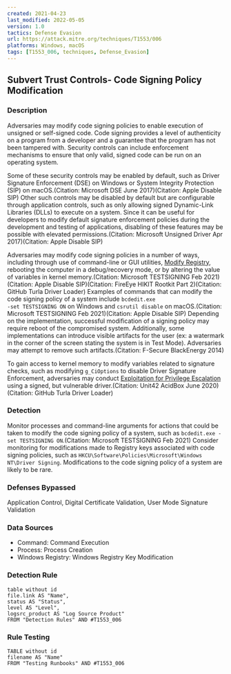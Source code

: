 ```yaml
---
created: 2021-04-23
last_modified: 2022-05-05
version: 1.0
tactics: Defense Evasion
url: https://attack.mitre.org/techniques/T1553/006
platforms: Windows, macOS
tags: [T1553_006, techniques, Defense_Evasion]
---
```


## Subvert Trust Controls- Code Signing Policy Modification

### Description

Adversaries may modify code signing policies to enable execution of unsigned or self-signed code. Code signing provides a level of authenticity on a program from a developer and a guarantee that the program has not been tampered with. Security controls can include enforcement mechanisms to ensure that only valid, signed code can be run on an operating system. 

Some of these security controls may be enabled by default, such as Driver Signature Enforcement (DSE) on Windows or System Integrity Protection (SIP) on macOS.(Citation: Microsoft DSE June 2017)(Citation: Apple Disable SIP) Other such controls may be disabled by default but are configurable through application controls, such as only allowing signed Dynamic-Link Libraries (DLLs) to execute on a system. Since it can be useful for developers to modify default signature enforcement policies during the development and testing of applications, disabling of these features may be possible with elevated permissions.(Citation: Microsoft Unsigned Driver Apr 2017)(Citation: Apple Disable SIP)

Adversaries may modify code signing policies in a number of ways, including through use of command-line or GUI utilities, [Modify Registry](https://attack.mitre.org/techniques/T1112), rebooting the computer in a debug/recovery mode, or by altering the value of variables in kernel memory.(Citation: Microsoft TESTSIGNING Feb 2021)(Citation: Apple Disable SIP)(Citation: FireEye HIKIT Rootkit Part 2)(Citation: GitHub Turla Driver Loader) Examples of commands that can modify the code signing policy of a system include <code>bcdedit.exe -set TESTSIGNING ON</code> on Windows and <code>csrutil disable</code> on macOS.(Citation: Microsoft TESTSIGNING Feb 2021)(Citation: Apple Disable SIP) Depending on the implementation, successful modification of a signing policy may require reboot of the compromised system. Additionally, some implementations can introduce visible artifacts for the user (ex: a watermark in the corner of the screen stating the system is in Test Mode). Adversaries may attempt to remove such artifacts.(Citation: F-Secure BlackEnergy 2014)

To gain access to kernel memory to modify variables related to signature checks, such as modifying <code>g_CiOptions</code> to disable Driver Signature Enforcement, adversaries may conduct [Exploitation for Privilege Escalation](https://attack.mitre.org/techniques/T1068) using a signed, but vulnerable driver.(Citation: Unit42 AcidBox June 2020)(Citation: GitHub Turla Driver Loader)

### Detection

Monitor processes and command-line arguments for actions that could be taken to modify the code signing policy of a system, such as <code>bcdedit.exe -set TESTSIGNING ON</code>.(Citation: Microsoft TESTSIGNING Feb 2021) Consider monitoring for modifications made to Registry keys associated with code signing policies, such as <code>HKCU\Software\Policies\Microsoft\Windows NT\Driver Signing</code>. Modifications to the code signing policy of a system are likely to be rare.

### Defenses Bypassed

Application Control, Digital Certificate Validation, User Mode Signature Validation

### Data Sources

  - Command: Command Execution
  -  Process: Process Creation
  -  Windows Registry: Windows Registry Key Modification
### Detection Rule

```dataview
table without id
file.link AS "Name",
status AS "Status",
level AS "Level",
logsrc_product AS "Log Source Product"
FROM "Detection Rules" AND #T1553_006
```

### Rule Testing

```dataview
TABLE without id
filename AS "Name"
FROM "Testing Runbooks" AND #T1553_006
```
